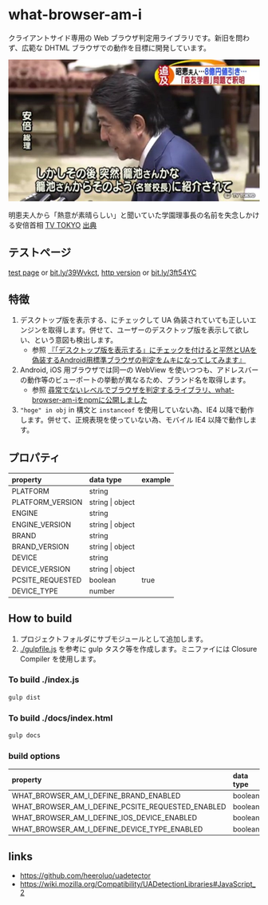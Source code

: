 # what-browser-am-i

クライアントサイド専用の Web ブラウザ判定用ライブラリです。新旧を問わず、広範な DHTML ブラウザでの動作を目標に開発しています。

![明恵夫人から「熱意が素晴らしい」と聞いていた学園理事長の名前を失念しかける安倍首相](maybe-kagoike.jpg "籠池さんかな？")

明恵夫人から「熱意が素晴らしい」と聞いていた学園理事長の名前を失念しかける安倍首相 [TV TOKYO](https://www.tv-tokyo.co.jp/genre_biz/) [出典](https://twitter.com/jucnag/status/842259402321145856)

## テストページ

[test page](https://itozyun.github.io/what-browser-am-i/) or [bit.ly/39Wvkct](https://bit.ly/39Wvkct), 
[http version](http://my-http-proxy-856.appspot.com/itozyun.github.io/what-browser-am-i/) or [bit.ly/3ft54YC](http://bit.ly/3ft54YC)

## 特徴

1. デスクトップ版を表示する、にチェックして UA 偽装されていても正しいエンジンを取得します。併せて、ユーザーのデスクトップ版を表示して欲しい、という意図も検出します。
    * 参照 [『「デスクトップ版を表示する」にチェックを付けると平然とUAを偽装するAndroid用標準ブラウザの判定をムキになってしてみます』](//outcloud.blogspot.com/2017/10/uaDetector.html)
2. Android, iOS 用ブラウザでは同一の WebView を使いつつも、アドレスバーの動作等のビューポートの挙動が異なるため、ブランド名を取得します。
    * 参照 [尋常でないレベルでブラウザを判定するライブラリ、what-browser-am-iをnpmに公開しました](//outcloud.blogspot.com/2020/08/what-browser-am-i.html)
3. `"hoge" in obj` in 構文と `instanceof` を使用していない為、IE4 以降で動作します。併せて、正規表現を使っていない為、モバイル IE4 以降で動作します。 

## プロパティ

| property         | data type        | example       |
|:-----------------|:-----------------|:--------------|
| PLATFORM         | string           |               |
| PLATFORM_VERSION | string \| object |               |
| ENGINE           | string           |               |
| ENGINE_VERSION   | string \| object |               |
| BRAND            | string           |               |
| BRAND_VERSION    | string \| object |               |
| DEVICE           | string           |               |
| DEVICE_VERSION   | string \| object |               |
| PCSITE_REQUESTED | boolean          | true          |
| DEVICE_TYPE      | number           |               |

## How to build

1. プロジェクトフォルダにサブモジュールとして追加します。
2. [./gulpfile.js](./gulpfile.js) を参考に gulp タスク等を作成します。ミニファイには Closure Compiler を使用します。

### To build ./index.js

~~~bat
gulp dist
~~~

### To build ./docs/index.html

~~~bat
gulp docs
~~~


### build options 

| property                                          | data type | default value |
|:--------------------------------------------------|:----------|:--------------|
| WHAT_BROWSER_AM_I_DEFINE_BRAND_ENABLED            | boolean   | true          |
| WHAT_BROWSER_AM_I_DEFINE_PCSITE_REQUESTED_ENABLED | boolean   | true          |
| WHAT_BROWSER_AM_I_DEFINE_IOS_DEVICE_ENABLED       | boolean   | true          |
| WHAT_BROWSER_AM_I_DEFINE_DEVICE_TYPE_ENABLED      | boolean   | true          |

## links

* https://github.com/heeroluo/uadetector
* https://wiki.mozilla.org/Compatibility/UADetectionLibraries#JavaScript_2